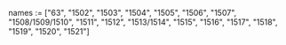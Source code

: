 names := ["63", "1502", "1503", "1504", "1505", "1506", "1507", "1508/1509/1510", "1511", "1512", "1513/1514", "1515", "1516", "1517", "1518", "1519", "1520", "1521"]
